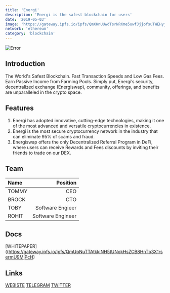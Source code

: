 ```yaml
---
title: 'Energi'
description: 'Energi is the safest blockchain for users'
date: '2019-05-03'
image: 'https://gateway.ipfs.io/ipfs/QmXKnUUwdTsrNRKme5uwfJjjofsuTWEHyj93c2QBhCcwMD'
network: 'ethereum'
category: 'blockchain'
---
```


![Error](https://gateway.ipfs.io/ipfs/QmcQnuNdA4age7PuhsatsV5XoLSAXUiiRVkR8GZXFj7YHD)

## Introduction
The World's Safest Blockchain. Fast Transaction Speeds and Low Gas Fees. Earn Passive Income from Farming Pools.  Simply put, Energi’s security, decentralized exchange (Energiswap), community, offerings, and benefits are unparalleled in the crypto space.



## Features

1. Energi has adopted innovative, cutting-edge technologies, making it one of the most advanced and versatile cryptocurrencies in existence.
2. Energi is the most secure cryptocurrency network in the industry that can eliminate 95% of scams and fraud.
3. Energiswap offers the only Decentralized Referral Program in DeFi, where users can receive Rewards and Fees discounts by inviting their friends to trade on our DEX.



## Team

| Name  |  Position |
|:---|---:|
|TOMMY  | CEO |
|BROCK | CTO |
|TOBY | Software Engieer|
|ROHIT | Software Engineer|


## Docs

[WHITEPAPER]((https://gateway.ipfs.io/ipfs/QmUpNuTTAtkkiNH5tUNokHsZCB8HnTb3X1rsermU9MjPcH)

## Links

[WEBISTE](https://www.energi.world/)
[TELEGRAM](https://t.me/energicrypto)
[TWITTER](https://twitter.com/energi)